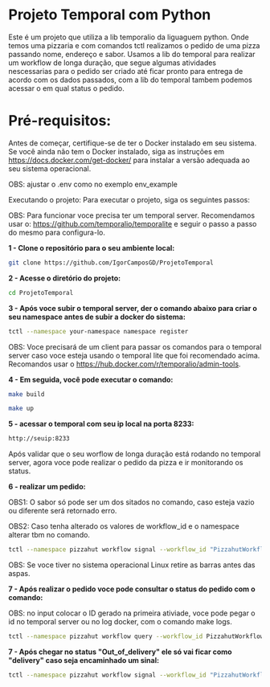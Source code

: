 # Projeto Temporal com Python
Este é um projeto que utiliza a lib temporalio da liguaguem python. Onde temos uma pizzaria e com comandos tctl realizamos o pedido de uma pizza passando nome, endereço e sabor. Usamos a lib do temporal para realizar um workflow de longa duração, que segue algumas atividades nescessarias para o pedido ser criado até ficar pronto para entrega de acordo com os dados passados, com a lib do temporal tambem podemos acessar o em qual status o pedido.

# Pré-requisitos:
Antes de começar, certifique-se de ter o Docker instalado em seu sistema. Se você ainda não tem o Docker instalado, siga as instruções em https://docs.docker.com/get-docker/ para instalar a versão adequada ao seu sistema operacional.

OBS: ajustar o .env como no exemplo env_example

Executando o projeto:
Para executar o projeto, siga os seguintes passos:

OBS: Para funcionar voce precisa ter um temporal server. Recomendamos usar o: https://github.com/temporalio/temporalite e seguir o passo a passo do mesmo para configura-lo. 

**1 - Clone o repositório para o seu ambiente local:**

```bash
git clone https://github.com/IgorCamposGD/ProjetoTemporal
```
**2 - Acesse o diretório do projeto:**

```bash
cd ProjetoTemporal
```

**3 - Após voce subir o temporal server, der o comando abaixo para criar o seu namespace antes de subir a docker do sistema:**

```bash
tctl --namespace your-namespace namespace register
```
OBS: Voce precisará de um client para passar os comandos para o temporal server caso voce esteja usando o temporal lite que foi recomendado acima. Recomandos usar o https://hub.docker.com/r/temporalio/admin-tools. 

**4 - Em seguida, você pode executar o comando:**

```bash
make build
```

```bash
make up
```

**5 - acessar o temporal com seu ip local na porta 8233:**

```bash
http://seuip:8233
```

Após validar que o seu worflow de longa duração está rodando no temporal server, agora voce pode realizar o pedido da pizza e ir monitorando os status.

**6 - realizar um pedido:**

OBS1: O sabor só pode ser um dos sitados no comando, caso esteja vazio ou diferente será retornado erro.

OBS2: Caso tenha alterado os valores de workflow_id e o namespace alterar tbm no comando.

```bash
tctl --namespace pizzahut workflow signal --workflow_id "PizzahutWorkflow-workflow" --name "new_order" --input '{\"name\": \"NOME\" , \"address\": \"ENDEREÇO\", \"flavor\": \"Calabresa,Frango ou Chocolate\"}'
```

OBS: Se voce tiver no sistema operacional Linux retire as barras antes das aspas.

**7 - Após realizar o pedido voce pode consultar o status do pedido com o comando:**

OBS: no input colocar o ID gerado na primeira ativiade, voce pode pegar o id no temporal server ou no log docker, com o comando make logs.

```bash
tctl --namespace pizzahut workflow query --workflow_id PizzahutWorkflow-workflow --query_type "get_order_status" --input 1111
```

**7 - Após chegar no status "Out_of_delivery" ele só vai ficar como "delivery" caso seja encaminhado um sinal:**

```bash
tctl --namespace pizzahut workflow signal --workflow_id "PizzahutWorkflow-workflow" --name "confirm_delivery" --input 1111
```
